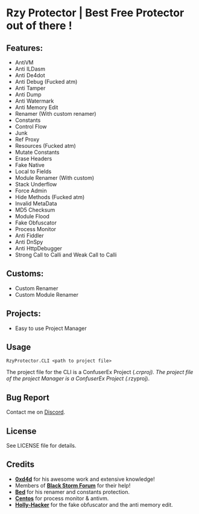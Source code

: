 Rzy Protector | Best Free Protector out of there !
========
Features:
--------
* AntiVM
* Anti ILDasm
* Anti De4dot
* Anti Debug (Fucked atm)
* Anti Tamper
* Anti Dump
* Anti Watermark
* Anti Memory Edit
* Renamer (With custom renamer)
* Constants
* Control Flow
* Junk
* Ref Proxy
* Resources (Fucked atm)
* Mutate Constants
* Erase Headers
* Fake Native
* Local to Fields
* Module Renamer (With custom)
* Stack Underflow
* Force Admin
* Hide Methods (Fucked atm)
* Invalid MetaData
* MD5 Checksum
* Module Flood
* Fake Obfuscator
* Process Monitor
* Anti Fiddler
* Anti DnSpy
* Anti HttpDebugger
* Strong Call to Calli and Weak Call to Calli


Customs:
--------
* Custom Renamer
* Custom Module Renamer


Projects:
--------
* Easy to use Project Manager


Usage
-----
`RzyProtector.CLI <path to project file>`

The project file for the CLI is a ConfuserEx Project (*.crproj).
The project file of the project Manager is a ConfuserEx Project (*.rzyproj).


Bug Report
----------
Contact me on [Discord](https://discord.gg/uCxuWwN).


License
-------
See LICENSE file for details.

Credits
-------
* **[0xd4d](https://github.com/0xd4d)** for his awesome work and extensive knowledge!  
* Members of **[Black Storm Forum](http://board.b-at-s.info/)** for their help!
* **[Bed](https://github.com/BedTheGod)** for his renamer and constants protection.
* **[Centos](https://github.com/TrinityNET)** for process monitor & antivm.
* **[Holly-Hacker](https://github.com/HoLLy-HaCKeR)** for the fake obfuscator and the anti memory edit.
